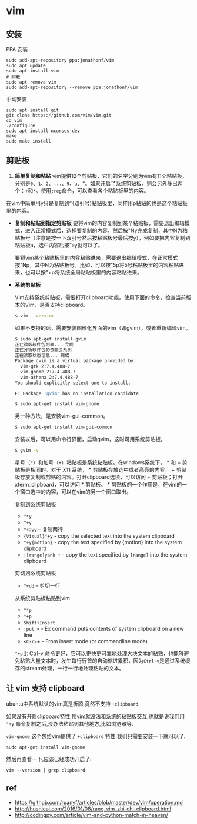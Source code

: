 # vim

## 安装
PPA 安装
```
sudo add-apt-repository ppa:jonathonf/vim
sudo apt update
sudo apt install vim
# 卸载
sudo apt remove vim
sudo add-apt-repository --remove ppa:jonathonf/vim
```

手动安装
```
sudo apt install git
git clone https://github.com/vim/vim.git
cd vim
./configure
sudo apt install ncurses-dev
make
sudo make install
```

## 剪贴板
1. **简单复制和粘贴**
vim提供12个剪贴板，它们的名字分别为vim有11个粘贴板，分别是`0`、`1`、`2`、`...`、`9`、`a`、`“`。如果开启了系统剪贴板，则会另外多出两个：`+`和`*`。使用`:reg`命令，可以查看各个粘贴板里的内容。

  在vim中简单用y只是复制到`“`（双引号)粘贴板里，同样用p粘贴的也是这个粘贴板里的内容。

- **复制和粘贴到指定剪贴板**
要将vim的内容复制到某个粘贴板，需要退出编辑模式，进入正常模式后，选择要复制的内容，然后按"Ny完成复制，其中N为粘贴板号（注意是按一下双引号然后按粘贴板号最后按y），例如要把内容复制到粘贴板a，选中内容后按"ay就可以了。

  要将vim某个粘贴板里的内容粘贴进来，需要退出编辑模式，在正常模式按"Np，其中N为粘贴板号。比如，可以按"5p将5号粘贴板里的内容粘贴进来，也可以按"+p将系统全局粘贴板里的内容粘贴进来。

- **系统剪贴板**

  Vim支持系统剪贴板，需要打开clipboard功能。使用下面的命令，检查当前版本的Vim，是否支持clipboard。

  ```bash
  $ vim --version
  ```

  如果不支持的话，需要安装图形化界面的vim（即gvim），或者重新编译vim。

  ```bash
  $ sudo apt-get install gvim
  正在读取软件包列表... 完成
  正在分析软件包的依赖关系树
  正在读取状态信息... 完成
  Package gvim is a virtual package provided by:
    vim-gtk 2:7.4.488-7
    vim-gnome 2:7.4.488-7
    vim-athena 2:7.4.488-7
  You should explicitly select one to install.

  E: Package 'gvim' has no installation candidate

  $ sudo apt-get install vim-gnome
  ```

  另一种方法，是安装vim-gui-common。

  ```bash
  $ sudo apt-get install vim-gui-common
  ```

  安装以后，可以用命令行界面，启动gvim，这时可用系统剪贴板。

  ```bash
  $ gvim -v
  ```

  星号（`*`）和加号（`+`）粘贴板是系统粘贴板。在windows系统下， * 和 + 剪贴板是相同的。对于 X11 系统， * 剪贴板存放选中或者高亮的内容， + 剪贴板存放复制或剪贴的内容。打开clipboard选项，可以访问 + 剪贴板；打开xterm_clipboard，可以访问 * 剪贴板。 * 剪贴板的一个作用是，在vim的一个窗口选中的内容，可以在vim的另一个窗口取出。

  复制到系统剪贴板
  - `"*y`
  - `"+y`
  - `"+2yy` – 复制两行
  - `{Visual}"+y` - copy the selected text into the system clipboard
  - `"+y{motion}` - copy the text specified by {motion} into the system clipboard
  - `:[range]yank +` - copy the text specified by `[range]` into the system clipboard

  剪切到系统剪贴板
  - `"+dd` – 剪切一行

  从系统剪贴板粘贴到vim
  - `"*p`
  - `"+p`
  - `Shift+Insert`
  - `:put +` - Ex command puts contents of system clipboard on a new line
  - `<C-r>`+ - From insert mode (or commandline mode)

  `"+p`比 Ctrl-v 命令更好，它可以更快更可靠地处理大块文本的粘贴，也能够避免粘贴大量文本时，发生每行行首的自动缩进累积，因为`Ctrl-v`是通过系统缓存的stream处理，一行一行地处理粘贴的文本。

## 让 vim 支持 clipboard
ubuntu中系统默认的vim真是折腾,竟然不支持 `+clipboard`.

如果没有开启clipboard特性,那vim就没法和系统的粘贴板交互,也就是说我们用 `"+y` 命令复制之后,没办法粘贴到其他地方,比如浏览器等.

`vim-gnome` 这个包给vim提供了 `+clipboard` 特性.我们只需要安装一下就可以了.
```
sudo apt-get install vim-gnome
```
然后再查看一下,应该已经成功开启了:
```
vim --version | grep clipboard
```
## ref
- https://github.com/ruanyf/articles/blob/master/dev/vim/operation.md
- http://hushicai.com/2016/01/08/rang-vim-zhi-chi-clipboard.html
- http://codingpy.com/article/vim-and-python-match-in-heaven/
